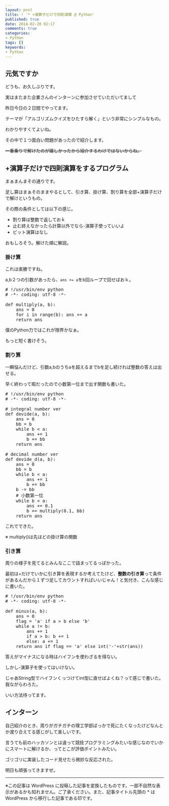 ```yaml
---
layout: post
title: ! '* +演算子だけで四則演算 @ Python'
published: true
date: 2014-02-28 02:17
comments: true
categories:
- Python
tags: []
keywords:
- Python
---
```

## 元気ですか

どうも、お久しぶりです。

実はまたまた企業さんのインターンに参加させていただいてまして

昨日今日の２日間でやってます。

テーマが「アルゴリズムクイズをひたすら解く」という非常にシンプルなもの。

わかりやすくてよいね。

その中で１つ面白い問題があったので紹介します。

<del datetime="2014-02-27T17:02:45+00:00">一番乗りで解けたのが嬉しかったから紹介するわけではないからね。</del>

## +演算子だけで四則演算をするプログラム

まぁまんまその通りです。

足し算はまぁそのままやるとして、引き算、掛け算、割り算を全部+演算子だけで解けというもの。

その際の条件としては以下の感じ。


- 割り算は整数で返しておｋ
- 止む終えなかったら計算以外でなら-演算子使っていいよ
- ビット演算はなし


おもしろそう。解けた順に解説。

### 掛け算

これは楽勝ですね。

a,b２つの引数があったら、`ans += a`をb回ループで回せばおｋ。

<pre class="brush: python; gutter: true; first-line: 1; highlight: []; html-script: false">
# !/usr/bin/env python
# -*- coding: utf-8 -*-

def multiply(a, b):
    ans = 0
    for i in range(b): ans += a
    return ans
</pre>

僕のPython力ではこれが限界かなぁ。

もっと短く書けそう。

### 割り算

一瞬悩んだけど、引数a,bのうちaを超えるまでbを足し続ければ整数の答えは出せる。

早く終わって暇だったので小数第一位まで出す関数も書いた。

<pre class="brush: python; gutter: true; first-line: 1; highlight: []; html-script: false">
# !/usr/bin/env python
# -*- coding: utf-8 -*-

# integral number ver
def devide(a, b):
    ans = 0
    bb = b
    while b &lt; a:
        ans += 1
        b += bb
    return ans

# decimal number ver
def devide_d(a, b):
    ans = 0
    bb = b
    while b &lt; a:
        ans += 1
        b += bb
    b -= bb
    # 小数第一位
    while b &lt; a:
        ans += 0.1
        b += multiply(0.1, bb)
    return ans
</pre>

これでできた。

※ multiply()は先ほどの掛け算の関数

### 引き算

周りの様子を見てるとみんなここで詰まってるっぽかった。

最初は+だけでいかに引き算を表現するか考えてたけど、**整数の引き算**って条件があるんだから１ずつ足してカウントすればいいじゃん！と気付き、こんな感じに書いた。

<pre class="brush: python; gutter: true; first-line: 1; highlight: []; html-script: false">
# !/usr/bin/env python
# -*- coding: utf-8 -*-

def minus(a, b):
    ans = 0
    flag = &#039;a&#039; if a &gt; b else &#039;b&#039;
    while a != b:
        ans += 1
        if a &gt; b: b += 1
        else: a += 1
    return ans if flag == &#039;a&#039; else int(&#039;-&#039;+str(ans))
</pre>

答えがマイナスになる時はハイフンを使わざるを得ない。

しかし-演算子を使ってはいけない。

じゃあString型でハイフンくっつけてint型に直せばよくね？って感じで書いた。我ながらわろた。

いい方法待ってます。

## インターン

自己紹介のとき、周りがガチガチの理工学部ばっかで死にたくなったけどなんとか渡り合えてる感じがして楽しいです。

言うても前のハッカソンとは違って競技プログラミングみたいな感じなのでいかにスマートに解けるか、ってとこが評価ポイントみたい。

ゴリゴリに実装したコード見せたら微妙な反応された。

明日も頑張ってきますぜ。

---
※この記事は WordPress に投稿した記事を変換したものです。一部不自然な表示があるかも知れません。ご了承ください。また、記事タイトル先頭の * は WordPress から移行した記事である印です。
